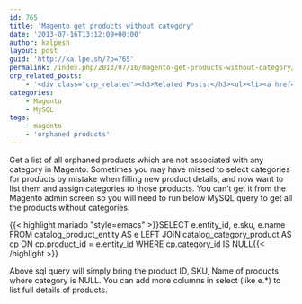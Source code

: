 ```yaml
---
id: 765
title: 'Magento get products without category'
date: '2013-07-16T13:12:09+00:00'
author: kalpesh
layout: post
guid: 'http://ka.lpe.sh/?p=765'
permalink: /index.php/2013/07/16/magento-get-products-without-category/
crp_related_posts:
    - '<div class="crp_related"><h3>Related Posts:</h3><ul><li><a href="http://ka.lpe.sh/2012/10/18/magento-get-most-popular-products-in-a-category/"     class="crp_title">Magento Get most popular products in a category</a></li><li><a href="http://ka.lpe.sh/2013/04/25/magento-special-price-products-page/"     class="crp_title">Magento Special price products page</a></li><li><a href="http://ka.lpe.sh/2013/05/26/magento-filter-products-by-status/"     class="crp_title">Magento filter products by status</a></li><li><a href="http://ka.lpe.sh/2013/05/26/magento-performace-optimization-catalog-url-rewrite-management/"     class="crp_title">Magento performace optimization, Catalog URL Rewrite Management</a></li><li><a href="http://ka.lpe.sh/2012/10/22/magento-add-products-to-placed-order-programatically/"     class="crp_title">Magento: Add products to placed order programatically</a></li></ul></div>'
categories:
    - Magento
    - MySQL
tags:
    - magento
    - 'orphaned products'
---
```


Get a list of all orphaned products which are not associated with any category in Magento. Sometimes you may have missed to select categories for products by mistake when filling new product details, and now want to list them and assign categories to those products. You can’t get it from the Magento admin screen so you will need to run below MySQL query to get all the products without categories.

{{< highlight mariadb "style=emacs" >}}SELECT e.entity_id, e.sku, e.name FROM catalog_product_entity AS e LEFT JOIN catalog_category_product AS cp ON cp.product_id = e.entity_id WHERE cp.category_id IS NULL{{< /highlight >}}

Above sql query will simply bring the product ID, SKU, Name of products where category is NULL. You can add more columns in select (like e.*) to list full details of products.